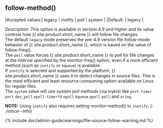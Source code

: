 ## follow-method()

|Accepted values:| legacy \| inotify \| poll \| system |
|Default: | legacy |

*Description:* This option is available in version 4.9 and higher and its value controls how {{ site.product.short_name }} will follow file changes.\
The default `legacy` mode preserves the pre-4.9 version file follow-mode behavior of {{ site.product.short_name }}, which is based on the value of follow-freq().\
The `poll` value forces {{ site.product.short_name }} to poll for file changes at the interval specified by the monitor-freq() option, even if a more efficient method (such as `inotify` or `kqueue`) is available.\
If `inotify` is selected and supported by the platform, {{ site.product.short_name }} uses it to detect changes in source files. This is the most efficient and least resource-consuming option available on Linux for regular files.\
The `system` value will use system poll methods (via ivykis) like `port-timer` `port` `dev_poll` `epoll-timerfd` `epoll` `kqueue` `ppoll` `poll` and `uring`.

**NOTE:** Using `inotify` also requires setting monitor-method() to `inotify`.
{: .notice--info}

{% include doc/admin-guide/warnings/file-source-follow-warning.md %}
